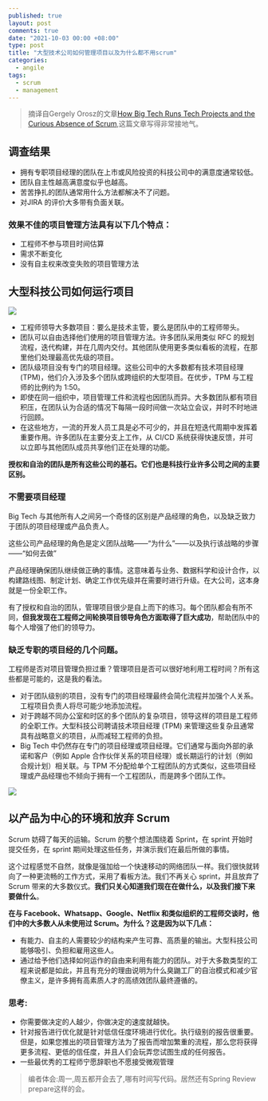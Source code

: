 ```yaml
---
published: true
layout: post
comments: true
date: "2021-10-03 00:00 +08:00"
type: post
title: "大型技术公司如何管理项目以及为什么都不用scrum"
categories:
  - angile
tags:
  - scrum
  - management
---
```

> 摘译自Gergely Orosz的文章[How Big Tech Runs Tech Projects and the Curious Absence of Scrum](https://blog.pragmaticengineer.com/project-management-at-big-tech/),这篇文章写得非常接地气。

## 调查结果
- 拥有专职项目经理的团队在上市或风险投资的科技公司中的满意度通常较低。
- 团队自主性越高满意度似乎也越高。
- 苦苦挣扎的团队通常用什么方法都解决不了问题。
- 对JIRA 的评价大多带有负面关联。

### 效果不佳的项目管理方法具有以下几个特点：
- 工程师不参与项目时间估算
- 需求不断变化
- 没有自主权来改变失败的项目管理方法

## 大型科技公司如何运行项目
![](https://blog.pragmaticengineer.com/content/images/2021/09/Screenshot-2021-09-21-at-16.15.43.png)
- 工程师领导大多数项目：要么是技术主管，要么是团队中的工程师带头。
- 团队可以自由选择他们使用的项目管理方法。许多团队采用类似 RFC 的规划流程，迭代构建，并在几周内交付。其他团队使用更多类似看板的流程，在那里他们处理最高优先级的项目。
- 团队级项目没有专门的项目经理。这些公司中的大多数都有技术项目经理 (TPM)，他们介入涉及多个团队或跨组织的大型项目。在优步，TPM 与工程师的比例约为 1:50。
- 即使在同一组织中，项目管理工件和流程也因团队而异。大多数团队都有项目积压，在团队认为合适的情况下每隔一段时间做一次站立会议，并时不时地进行回顾。
- 在这些地方，一流的开发人员工具是必不可少的，并且在短迭代周期中发挥着重要作用。许多团队在主要分支上工作，从 CI/CD 系统获得快速反馈，并可以立即与其他团队成员共享他们正在处理的功能。

**授权和自治的团队是所有这些公司的基石。它们也是科技行业许多公司之间的主要区别。**


### 不需要项目经理
Big Tech 与其他所有人之间另一个奇怪的区别是产品经理的角色，以及缺乏致力于团队的项目经理或产品负责人。

这些公司产品经理的角色是定义团队战略——“为什么”——以及执行该战略的步骤——“如何去做”

产品经理确保团队继续做正确的事情。这意味着与业务、数据科学和设计合作，以构建路线图、制定计划、确定工作优先级并在需要时进行升级。在大公司，这本身就是一份全职工作。


有了授权和自治的团队，管理项目很少是自上而下的练习。每个团队都会有所不同，**但我发现在工程师之间轮换项目领导角色方面取得了巨大成功**，帮助团队中的每个人增强了他们的领导力。

### 缺乏专职的项目经的几个问题。
工程师是否对项目管理负担过重？管理项目是否可以很好地利用工程时间？所有这些都是可能的，这是我的看法。

- 对于团队级别的项目，没有专门的项目经理最终会简化流程并加强个人关系。工程项目负责人将尽可能少地添加流程。
- 对于跨越不同办公室和时区的多个团队的复杂项目，领导这样的项目是工程师的全职工作。大型科技公司聘请技术项目经理 (TPM) 来管理这些复杂且通常具有战略意义的项目，从而减轻工程师的负担。
- Big Tech 中仍然存在专门的项目经理或项目经理。它们通常与面向外部的承诺和客户（例如 Apple 合作伙伴关系的项目经理）或长期运行的计划（例如合规计划）相关联。与 TPM 不分配给单个工程团队的方式类似，这些项目经理或产品经理也不倾向于拥有一个工程团队，而是跨多个团队工作。

![](https://blog.pragmaticengineer.com/content/images/2021/09/Project-Management-at-Big-Tech.png)


## 以产品为中心的环境和放弃 Scrum
Scrum 妨碍了每天的运输。Scrum 的整个想法围绕着 Sprint，在 sprint 开始时提交任务，在 sprint 期间处理这些任务，并演示我们在最后所做的事情。

这个过程感觉不自然，就像是强加给一个快速移动的网络团队一样。我们很快就转向了一种更流畅的工作方式，采用了看板方法。我们不再关心 sprint，并且放弃了 Scrum 带来的大多数仪式。**我们只关心知道我们现在在做什么，以及我们接下来要做什么**。

**在与 Facebook、Whatsapp、Google、Netflix 和类似组织的工程师交谈时，他们中的大多数人从未使用过 Scrum。为什么？这是因为以下几点：**

- 有能力、自主的人需要较少的结构来产生可靠、高质量的输出。大型科技公司能够吸引、负担和雇用这些人。
- 通过给予他们选择如何运作的自由来利用有能力的团队。对于大多数类型的工程来说都是如此，并且有充分的理由说明为什么臭鼬工厂的自治模式和减少官僚主义，是许多拥有高素质人才的高绩效团队最终遵循的。


### 思考:
- 你需要做决定的人越少，你做决定的速度就越快。
- 针对报告进行优化就是针对低信任度环境进行优化。执行级别的报告很重要。但是，如果您推出的项目管理方法为了报告而增加繁重的流程，那么您将获得更多流程、更低的信任度，并且人们会玩弄您试图生成的任何报告。
- 一些最优秀的工程师宁愿辞职也不愿接受微观管理


> 编者体会:周一,周五都开会去了,哪有时间写代码。居然还有Spring Review prepare这样的会。